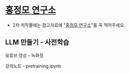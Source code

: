 # [홍정모 연구소](https://honglab.co.kr/)

- 2차 저작물에는 참고자료에 "[홍정모 연구소](https://honglab.co.kr/)"를 꼭 적어주세요.

## LLM 만들기 - 사전학습

유튜브 영상 - 녹화정

강의노트 - pretraining.ipynb


